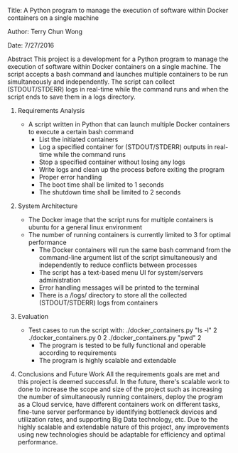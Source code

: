 Title: A Python program to manage the execution of software within Docker containers on a single machine

Author: Terry Chun Wong

Date: 7/27/2016

Abstract
This project is a development for a Python program to manage the execution of software within Docker containers on a single machine. The script accepts a bash command and launches multiple containers to be run simultaneously and independently. The script can collect (STDOUT/STDERR) logs in real-time while the command runs and when the script ends to save them in a logs directory.

1. Requirements Analysis
   * A script written in Python that can launch multiple Docker containers to execute a certain bash command
	 * List the initiated containers
	 * Log a specified container for (STDOUT/STDERR) outputs in real-time while the command runs
	 * Stop a specified container without losing any logs
	 * Write logs and clean up the process before exiting the program
	 * Proper error handling
	 * The boot time shall be limited to 1 seconds
	 * The shutdown time shall be limited to 2 seconds

2. System Architecture
   * The Docker image that the script runs for multiple containers is ubuntu for a general linux environment
   * The number of running containers is currently limited to 3 for optimal performance
	 * The Docker containers will run the same bash command from the command-line argument list of the script simultaneously and independently to reduce conflicts between processes
	 * The script has a text-based menu UI for system/servers administration
	 * Error handling messages will be printed to the terminal
	 * There is a /logs/ directory to store all the collected (STDOUT/STDERR) logs from containers

3. Evaluation
   * Test cases to run the script with:
	   ./docker_containers.py "ls -l" 2
		 ./docker_containers.py 0 2
		 ./docker_containers.py "pwd" 2
	 * The program is tested to be fully functional and operable according to requirements
	 * The program is highly scalable and extendable

4. Conclusions and Future Work
   All the requirements goals are met and this project is deemed successful. In the future, there's scalable work to done to increase the scope and size of the project such as increasing the number of simultaneously running containers, deploy the program as a Cloud service, have different containers work on different tasks, fine-tune server performance by identifying bottleneck devices and utilization rates, and supporting Big Data technology, etc. Due to the highly scalable and extendable nature of this project, any improvements using new technologies should be adaptable for efficiency and optimal performance.


